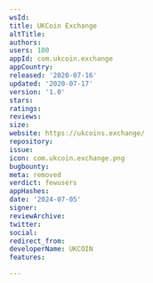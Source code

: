 ```yaml
---
wsId: 
title: UKCoin Exchange
altTitle: 
authors: 
users: 100
appId: com.ukcoin.exchange
appCountry: 
released: '2020-07-16'
updated: '2020-07-17'
version: '1.0'
stars: 
ratings: 
reviews: 
size: 
website: https://ukcoins.exchange/
repository: 
issue: 
icon: com.ukcoin.exchange.png
bugbounty: 
meta: removed
verdict: fewusers
appHashes: 
date: '2024-07-05'
signer: 
reviewArchive: 
twitter: 
social: 
redirect_from: 
developerName: UKCOIN
features: 

---
```


